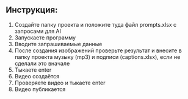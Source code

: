 ## Инструкция:

1. Создайте папку проекта и положите туда файл prompts.xlsx с запросами для AI 
2. Запускаете программу  
3. Вводите запрашиваемые данные
4. После создания изображений проверьте результат и внесите в папку проекта музыку (mp3) и подписи (captions.xlsx), если не сделали это вначале
5. Тыкаете enter 
6. Видео создаётся
7. Проверяете видео и тыкаете enter
8. Видео публикается

